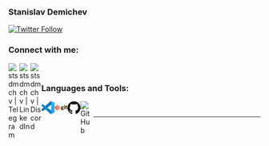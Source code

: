 ### Stanislav Demichev

[![Twitter Follow](https://img.shields.io/badge/FOLLOW%20%40stsdmchv-GO-blue)](https://twitter.com/intent/follow?original_referer=https%3A%2F%2Fgithub.com%2Fstsdmchv&screen_name=stsdmchv)


### Connect with me:

[<img align="left" alt="stsdmchv | Telegram" width="22px" src="https://telegram.org/img/website_icon.svg" />][telegram]
[<img align="left" alt="stsdmchv | LinkedIn" width="22px" src="https://cdn.jsdelivr.net/npm/simple-icons@v3/icons/linkedin.svg" />][linkedin]
[<img align="left" alt="stsdmchv | Discord" width="22px" src="https://cdn.jsdelivr.net/npm/simple-icons@v3/icons/discord.svg" />][discord]

<br />

### Languages and Tools:

[<img align="left" alt="Visual Studio Code" width="26px" src="https://raw.githubusercontent.com/github/explore/80688e429a7d4ef2fca1e82350fe8e3517d3494d/topics/visual-studio-code/visual-studio-code.png" />][git]
[<img align="left" alt="Git" width="26px" src="https://raw.githubusercontent.com/github/explore/80688e429a7d4ef2fca1e82350fe8e3517d3494d/topics/git/git.png" />][git]
[<img align="left" alt="GitHub" width="26px" src="https://raw.githubusercontent.com/github/explore/78df643247d429f6cc873026c0622819ad797942/topics/github/github.png" />][git]
[<img align="left" alt="GitHub" width="26px" src="https://cdn.svgporn.com/logos/webstorm.svg" />][git]

[comment]: <> ([<img align="left" alt="HTML5" width="26px" src="https://raw.githubusercontent.com/github/explore/80688e429a7d4ef2fca1e82350fe8e3517d3494d/topics/html/html.png" />])
[comment]: <> ([<img align="left" alt="CSS3" width="26px" src="https://raw.githubusercontent.com/github/explore/80688e429a7d4ef2fca1e82350fe8e3517d3494d/topics/css/css.png" />])
[comment]: <> ([<img align="left" alt="Sass" width="26px" src="https://raw.githubusercontent.com/github/explore/80688e429a7d4ef2fca1e82350fe8e3517d3494d/topics/sass/sass.png" />])
[comment]: <> ([<img align="left" alt="JavaScript" width="26px" src="https://raw.githubusercontent.com/github/explore/80688e429a7d4ef2fca1e82350fe8e3517d3494d/topics/javascript/javascript.png" />])
[comment]: <> ([<img align="left" alt="React" width="26px" src="https://raw.githubusercontent.com/github/explore/80688e429a7d4ef2fca1e82350fe8e3517d3494d/topics/react/react.png" />])
[comment]: <> ([<img align="left" alt="Node.js" width="26px" src="https://raw.githubusercontent.com/github/explore/80688e429a7d4ef2fca1e82350fe8e3517d3494d/topics/nodejs/nodejs.png" />])

<br />

---

[git]: https://github.com/stsdmchv

[website]: https://stsdmchv.github.io
[twitter]: https://twitter.com/stsdmchv
[instagram]: https://instagram.com/stsdmchv
[linkedin]: https://linkedin.com/in/stsdmchv/
[vk]: https://vk.com/stsdmchv
[discord]: https://discord.gg/3wEdfjA
[telegram]: https://t.me/stsdmchv
